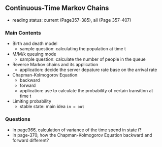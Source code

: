 ## Continuous-Time Markov Chains 

- reading status: current (Page357-385), all (Page 357-407)

### Main Contents
- Birth and death model
    - sample question: calculating the population at time t
- M/M/k queuing mode
    - sample question: calculate the number of people in the queue
- Reverse Markov chains and its application
    - application: decide the server depature rate base on the arrival rate
- Chapman-Kolmogorov Equation
    - backward
    - forward
    - application: use to calculate the probability of certain transition at time t
-  Limiting probability
    - stable state: main idea `in = out`

### Questions
- In page366, calculation of variance of the time spend in state i?
- In page-370, how the Chapman-Kolmogorov Equation backward and forward different?
